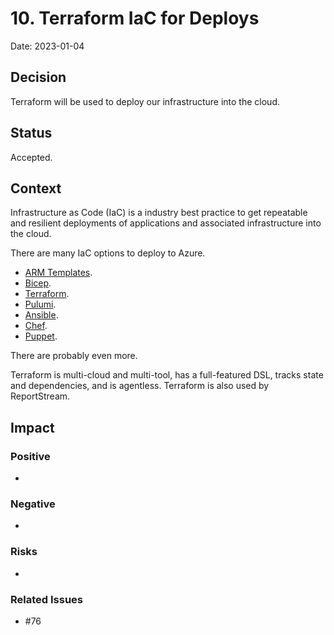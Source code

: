 # 10. Terraform IaC for Deploys

Date: 2023-01-04

## Decision

Terraform will be used to deploy our infrastructure into the cloud.

## Status

Accepted.

## Context

Infrastructure as Code (IaC) is a industry best practice to get repeatable and resilient deployments of applications and
associated infrastructure into the cloud.

There are many IaC options to deploy to Azure.

- [ARM Templates](https://learn.microsoft.com/en-us/azure/azure-resource-manager/templates/overview).
- [Bicep](https://learn.microsoft.com/en-us/azure/azure-resource-manager/bicep/overview?tabs=bicep).
- [Terraform](https://www.terraform.io).
- [Pulumi](https://www.pulumi.com).
- [Ansible](https://www.ansible.com).
- [Chef](https://www.chef.io).
- [Puppet](https://www.puppet.com).

There are probably even more.

Terraform is multi-cloud and multi-tool, has a full-featured DSL, tracks state and dependencies, and is agentless.
Terraform is also used by ReportStream.

## Impact

### Positive

-


### Negative

-


### Risks

-


### Related Issues

- #76
